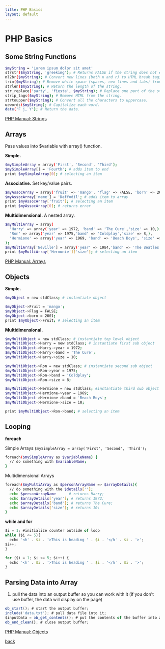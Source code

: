 ```yaml
---
title: PHP Basics
layout: default
---
```


# PHP Basics

## Some String Functions
```sh
$myString = 'Lorem ipsum dolor sit amet'
strstr($myString, 'greeking'); # Returns FALSE if the string does not exists.
nl2br($myString); # Convert new lines (both n and r) to HTML break tags.
trim($myString); # Remove white space (spaces, new lines and tabs) from the beginning and end.
strlen($myString); # Return the length of the string.
str_replace('party', 'fiesta', $myString); # Replace one part of the string with another.
strip_tags($myString); # Remove HTML from the string.
strtoupper($myString); # Convert all the characters to uppercase.
ucwords($myString); # Capitalize each word.
date('F j, Y'); # Return the date.

```

[PHP Manual: Strings](https://www.php.net/manual/en/language.types.string.php)

## Arrays

Pass values into $variable with array() function.

**Simple.**
```sh
$mySimpleArray = array('First', 'Second', 'Third');
$mySimpleArray[] = 'Fourth'; # adds item to end
print $mySimpleArray[0]; # selecting an item
```
**Associative.** Set key/value pairs.
```sh
$myAssocArray = array('fruit' => 'mango', 'flag' => FALSE, 'born' => 2001,);
$myAssocArray['name'] = 'Daffodil'; # adds item to array
print $myAssocArray['fruit']; # selecting an item
print $myAssocArray[0]; # returns error
```

**Multidimensional.** A nested array.
```sh
$myMultiArray = array(
  'Harry' => array('year' => 1972, 'band' => 'The Cure','size' => 10,),
  'Ron' => array('year' => 1975,'band' => 'Coldplay','size' => 8,),
  'Hermione' => array('year' => 1969, 'band' => 'Beach Boys', 'size' => 10,),
);
$myMultiArray['Neville'] = array('year' => 1984,'band' => 'The Beatles','size' => 9,); # adds item to end
print $myMultiArray['Hermonie']['size']; # selecting an item
```
[PHP Manual: Arrays](https://www.php.net/manual/en/language.types.array.php)

## Objects

**Simple.**
```sh
$myObject = new stdClass; # instantiate object

$myObject->Fruit = 'mango';
$myObject->Flag = FALSE;
$myObject->born = 2001;
print $myObject->Fruit; # selecting an item
```

**Multidimensional.**
```sh
$myMultiObject = new stdClass; # instantiate top level object
$myMultiObject->Harry = new stdClass; # instantiate first sub object
$myMultiObject->Harry->year = 1972;
$myMultiObject->Harry->band = 'The Cure';
$myMultiObject->Harry->size = 10;

$myMultiObject->Ron = new stdClass; # instantiate second sub object
$myMultiObject->Ron->year = 1975;
$myMultiObject->Ron->band = 'Coldplay';
$myMultiObject->Ron->size = 8;

$myMultiObject->Hermione = new stdClass; #instantiate third sub object
$myMultiObject->Hermione->year = 1969;
$myMultiObject->Hermione->band = 'Beach Boys';
$myMultiObject->Hermione->size = 10;

print $myMultiObject->Ron->band; # selecting an item
```

## Looping

**foreach**

Simple Arrays `$mySimpleArray = array('First', 'Second', 'Third');`
```sh
foreach($mySimpleArray as $variableName) {
  // do something with $variableName;
}
```

Multidimensional Arrays
```sh
foreach($myMultiArray as $personArrayName => $arrayDetails){
  // do something with the $details[''];
  echo $personArrayName      # returns Harry;
  echo $arrayDetails['year']; # returns 1972;
  echo $arrayDetails['band']; # returns The Cure;
  echo $arrayDetails['size']; # returns 10;
}
```

**while and for**

```js
$i = 1; #initialize counter outside of loop
while ($i <= 5){
  echo '<h' . $i . '>This is heading ' . $i . '</h' . $i . '>';
$i++;
}

for ($i = 1; $i <= 5; $i++) {
  echo '<h' . $i . '>This is heading ' . $i . '</h' . $i . '>';
}
```

## Parsing Data into Array

1. pull the data into an output buffer so you can work with it (if you don't use buffer, the data will display on the page)
```js
ob_start(); # start the output buffer;
include('data.txt'); # pull data file into it;
$inputData = ob_get_contents(); # put the contents of the buffer into a variable;
ob_end_clean(); # close output buffer;
```


[PHP Manual: Objects](https://www.php.net/manual/en/language.types.object.php) <br />

[back](./)
